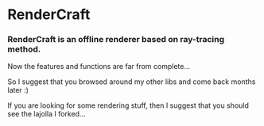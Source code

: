 # RenderCraft

### RenderCraft is an offline renderer based on ray-tracing method.

Now the features and functions are far from complete...

So I suggest that you browsed around my other libs and come back months later :)

If you are looking for some rendering stuff, then I suggest that you should see the lajolla I forked...
